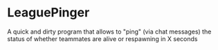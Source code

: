 # LeaguePinger
A quick and dirty program that allows to "ping" (via chat messages) the status of whether teammates are alive or respawning in X seconds
